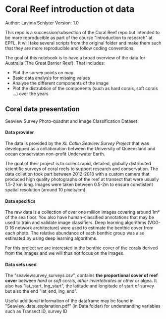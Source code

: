# Coral Reef introduction ot data 

Author: Lavinia Schlyter
Version: 1.0

This repo is a succession/subsection of the Coral Reef repo but intended to be more reproducible as part of the course "Introduction to research" at EPFL. It will take several scripts from the original folder and make them such that they are more reproducible and follow coding conventions.


The goal of this notebook is to have a broad overview of the data for Australia (The Great Barrier Reef). That includes:
- Plot the survey points on map
- Basic data analysis for missing values
- Analyse the different components of the image
- Plot the distrubtion of the components (such as hard corals, soft corals ...) over the years 

## Coral data presentation 

Seaview Survey Photo-quadrat and Image Classification Dataset 

#### Data provider
The data is provided by the _XL Catlin Seaview Survey Project_ that was developped as a collaboration between the University of Queensland and ocean conservaton non-profit Underwater Earth.


The goal of their project is to collect rapid, detailed, globally distributed scientific surveys of coral reefs to support research and conservation.
The data colletion took part between 2012-2018 with a custom camera that produced high quality photographs of the reef at transect that were usually 1.5-2 km long. Images were taken between 0.5-2m to ensure constistent spatial resolution (around 10 pixels/cm).

#### Data specifics
The raw data is a collection of over one million images covering around 1m² of the sea floor. You also have human-classified annotations that may be used to train and validate image classifiers.
Deep learning algorithms (VGG-D 16 network architecture) were used to estimate the benthic cover from each photo. The relative abundance of each benthic group was also estimated by using deep learning algorithms.

For this project we are interested in the benthic cover of the corals derived from the images and we will thus not focus on the images. 

#### Data sets used
The "seaviewsurvey_surveys.csv", contains **the proportional cover of reef cover** between _hard_ or _soft_ corals, _other invertebrates_ or _other_ or algea. 
It also has "lat_start, lng_start", the latitude and longitude of start of survey but also the end "lat_end, lng_end". 

Useful additional information of the dataframe may be found in "Seaview_data_explanation.pdf" (in Data folder) for understanding variables such as Transect ID, survey ID
